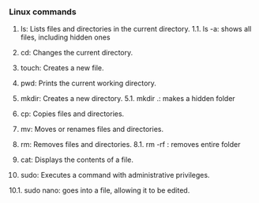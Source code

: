 ### Linux commands

1. ls: Lists files and directories in the current directory.
1.1. ls -a: shows all files, including hidden ones

2. cd: Changes the current directory.

3. touch: Creates a new file.

4. pwd: Prints the current working directory.

5. mkdir: Creates a new directory.
5.1. mkdir .: makes a hidden folder

6. cp: Copies files and directories.

7. mv: Moves or renames files and directories.

8. rm: Removes files and directories.
8.1. rm -rf<folder name> : removes entire folder

9. cat: Displays the contents of a file.

10. sudo: Executes a command with administrative privileges.

10.1. sudo nano: goes into a file, allowing it to be edited. 
